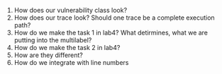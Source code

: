 1. How does our vulnerability class look?
2. How does our trace look? Should one trace be a complete execution path?
2. How do we make the task 1 in lab4? What detirmines, what we are putting into the multilabel?
3. How do we make the task 2 in lab4?
4. How are they different?
5. How do we integrate with line numbers

